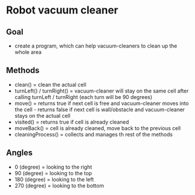 # Robot vacuum cleaner
## Goal
* create a program, which can help vacuum-cleaners to clean up the whole area

## Methods
* clean() = clean the actual cell
* turnLeft() / turnRight() = vacuum-cleaner will stay on the same cell after calling turnLeft / turnRight (each turn will be 90 degrees)
* move() = returns true if next cell is free and vacuum-cleaner moves into the cell - returns false if next cell is wall/obstacle and vacuum-cleaner stays on the actual cell
* visited() = returns true if cell is already cleaned
* moveBack() = cell is already cleaned, move back to the previous cell
* cleaningProcess() = collects and manages th rest of the methods 

## Angles
* 0 (degree) = looking to the right
* 90 (degree) = looking to the top
* 180 (degree) = looking to the left
* 270 (degree) = looking to the bottom


